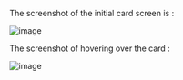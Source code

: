 The screenshot of the initial card screen is :

![image](https://user-images.githubusercontent.com/66425861/179591539-62eaea0e-68a6-4d53-b29d-a6f960f935d7.png)

The screenshot of hovering over the card :

![image](https://user-images.githubusercontent.com/66425861/179592167-6b43c3b7-2fbc-4b30-aec6-d0c55dd54642.png)
